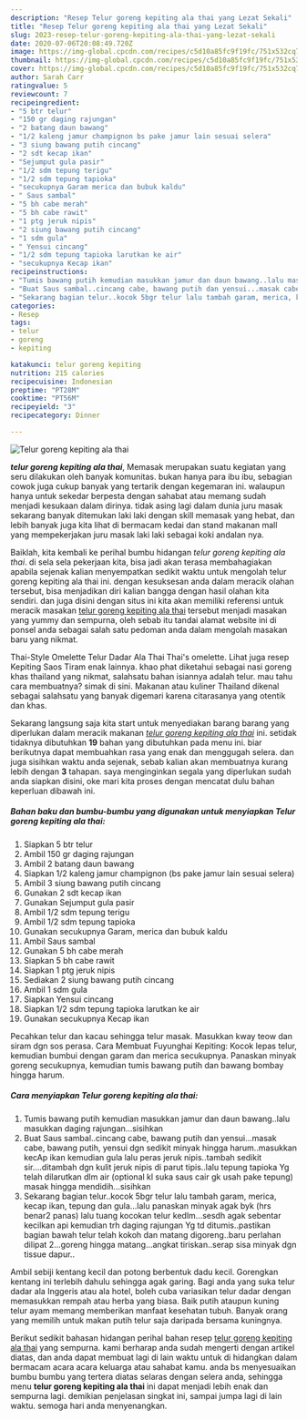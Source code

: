 ```yaml
---
description: "Resep Telur goreng kepiting ala thai yang Lezat Sekali"
title: "Resep Telur goreng kepiting ala thai yang Lezat Sekali"
slug: 2023-resep-telur-goreng-kepiting-ala-thai-yang-lezat-sekali
date: 2020-07-06T20:08:49.720Z
image: https://img-global.cpcdn.com/recipes/c5d10a85fc9f19fc/751x532cq70/telur-goreng-kepiting-ala-thai-foto-resep-utama.jpg
thumbnail: https://img-global.cpcdn.com/recipes/c5d10a85fc9f19fc/751x532cq70/telur-goreng-kepiting-ala-thai-foto-resep-utama.jpg
cover: https://img-global.cpcdn.com/recipes/c5d10a85fc9f19fc/751x532cq70/telur-goreng-kepiting-ala-thai-foto-resep-utama.jpg
author: Sarah Carr
ratingvalue: 5
reviewcount: 7
recipeingredient:
- "5 btr telur"
- "150 gr daging rajungan"
- "2 batang daun bawang"
- "1/2 kaleng jamur champignon bs pake jamur lain sesuai selera"
- "3 siung bawang putih cincang"
- "2 sdt kecap ikan"
- "Sejumput gula pasir"
- "1/2 sdm tepung terigu"
- "1/2 sdm tepung tapioka"
- "secukupnya Garam merica dan bubuk kaldu"
- " Saus sambal"
- "5 bh cabe merah"
- "5 bh cabe rawit"
- "1 ptg jeruk nipis"
- "2 siung bawang putih cincang"
- "1 sdm gula"
- " Yensui cincang"
- "1/2 sdm tepung tapioka larutkan ke air"
- "secukupnya Kecap ikan"
recipeinstructions:
- "Tumis bawang putih kemudian masukkan jamur dan daun bawang..lalu masukkan daging rajungan...sisihkan"
- "Buat Saus sambal..cincang cabe, bawang putih dan yensui...masak cabe, bawang putih, yensui dgn sedikit minyak hingga harum..masukkan kecAp ikan kemudian gula lalu peras jeruk nipis..tambah sedikit sir....ditambah dgn kulit jeruk nipis di parut tipis..lalu tepung tapioka Yg telah dilarutkan dlm air (optional kl suka saus cair gk usah pake tepung) masak hingga mendidih...sisihkan"
- "Sekarang bagian telur..kocok 5bgr telur lalu tambah garam, merica, kecap ikan, tepung dan gula...lalu panaskan minyak agak byk (hrs benar2 panas) lalu tuang kocokan telur kedlm...sesdh agak sebentar kecilkan api kemudian trh daging rajungan Yg td ditumis..pastikan bagian bawah telur telah kokoh dan matang digoreng..baru perlahan dilipat 2...goreng hingga matang...angkat tiriskan..serap sisa minyak dgn tissue dapur.."
categories:
- Resep
tags:
- telur
- goreng
- kepiting

katakunci: telur goreng kepiting 
nutrition: 215 calories
recipecuisine: Indonesian
preptime: "PT28M"
cooktime: "PT56M"
recipeyield: "3"
recipecategory: Dinner

---
```



![Telur goreng kepiting ala thai](https://img-global.cpcdn.com/recipes/c5d10a85fc9f19fc/751x532cq70/telur-goreng-kepiting-ala-thai-foto-resep-utama.jpg)

<b><i>telur goreng kepiting ala thai</i></b>, Memasak merupakan suatu kegiatan yang seru dilakukan oleh banyak komunitas. bukan hanya para ibu ibu, sebagian cowok juga cukup banyak yang tertarik dengan kegemaran ini. walaupun hanya untuk sekedar berpesta dengan sahabat atau memang sudah menjadi kesukaan dalam dirinya. tidak asing lagi dalam dunia juru masak sekarang banyak ditemukan laki laki dengan skill memasak yang hebat, dan lebih banyak juga kita lihat di bermacam kedai dan stand makanan mall yang mempekerjakan juru masak laki laki sebagai koki andalan nya.

Baiklah, kita kembali ke perihal bumbu hidangan <i>telur goreng kepiting ala thai</i>. di sela sela pekerjaan kita, bisa jadi akan terasa membahagiakan apabila sejenak kalian menyempatkan sedikit waktu untuk mengolah telur goreng kepiting ala thai ini. dengan kesuksesan anda dalam meracik olahan tersebut, bisa menjadikan diri kalian bangga dengan hasil olahan kita sendiri. dan juga disini dengan situs ini kita akan memiliki referensi untuk meracik masakan <u>telur goreng kepiting ala thai</u> tersebut menjadi masakan yang yummy dan sempurna, oleh sebab itu tandai alamat website ini di ponsel anda sebagai salah satu pedoman anda dalam mengolah masakan baru yang nikmat.

Thai-Style Omelette Telur Dadar Ala Thai Thai&#39;s omelette. Lihat juga resep Kepiting Saos Tiram enak lainnya. khao phat diketahui sebagai nasi goreng khas thailand yang nikmat, salahsatu bahan isiannya adalah telur. mau tahu cara membuatnya? simak di sini. Makanan atau kuliner Thailand dikenal sebagai salahsatu yang banyak digemari karena citarasanya yang otentik dan khas.


Sekarang langsung saja kita start untuk menyediakan barang barang yang diperlukan dalam meracik makanan <u><i>telur goreng kepiting ala thai</i></u> ini. setidak tidaknya dibutuhkan <b>19</b> bahan yang dibutuhkan pada menu ini. biar berikutnya dapat membuahkan rasa yang enak dan menggugah selera. dan juga sisihkan waktu anda sejenak, sebab kalian akan membuatnya kurang lebih dengan <b>3</b> tahapan. saya menginginkan segala yang diperlukan sudah anda siapkan disini, oke mari kita proses dengan mencatat dulu bahan keperluan dibawah ini.

<!--inarticleads1-->

##### Bahan baku dan bumbu-bumbu yang digunakan untuk menyiapkan Telur goreng kepiting ala thai:

1. Siapkan 5 btr telur
1. Ambil 150 gr daging rajungan
1. Ambil 2 batang daun bawang
1. Siapkan 1/2 kaleng jamur champignon (bs pake jamur lain sesuai selera)
1. Ambil 3 siung bawang putih cincang
1. Gunakan 2 sdt kecap ikan
1. Gunakan Sejumput gula pasir
1. Ambil 1/2 sdm tepung terigu
1. Ambil 1/2 sdm tepung tapioka
1. Gunakan secukupnya Garam, merica dan bubuk kaldu
1. Ambil  Saus sambal
1. Gunakan 5 bh cabe merah
1. Siapkan 5 bh cabe rawit
1. Siapkan 1 ptg jeruk nipis
1. Sediakan 2 siung bawang putih cincang
1. Ambil 1 sdm gula
1. Siapkan  Yensui cincang
1. Siapkan 1/2 sdm tepung tapioka larutkan ke air
1. Gunakan secukupnya Kecap ikan


Pecahkan telur dan kacau sehingga telur masak. Masukkan kway teow dan siram dgn sos perasa. Cara Membuat Fuyunghai Kepiting: Kocok lepas telur, kemudian bumbui dengan garam dan merica secukupnya. Panaskan minyak goreng secukupnya, kemudian tumis bawang putih dan bawang bombay hingga harum. 

<!--inarticleads2-->

##### Cara menyiapkan Telur goreng kepiting ala thai:

1. Tumis bawang putih kemudian masukkan jamur dan daun bawang..lalu masukkan daging rajungan...sisihkan
1. Buat Saus sambal..cincang cabe, bawang putih dan yensui...masak cabe, bawang putih, yensui dgn sedikit minyak hingga harum..masukkan kecAp ikan kemudian gula lalu peras jeruk nipis..tambah sedikit sir....ditambah dgn kulit jeruk nipis di parut tipis..lalu tepung tapioka Yg telah dilarutkan dlm air (optional kl suka saus cair gk usah pake tepung) masak hingga mendidih...sisihkan
1. Sekarang bagian telur..kocok 5bgr telur lalu tambah garam, merica, kecap ikan, tepung dan gula...lalu panaskan minyak agak byk (hrs benar2 panas) lalu tuang kocokan telur kedlm...sesdh agak sebentar kecilkan api kemudian trh daging rajungan Yg td ditumis..pastikan bagian bawah telur telah kokoh dan matang digoreng..baru perlahan dilipat 2...goreng hingga matang...angkat tiriskan..serap sisa minyak dgn tissue dapur..


Ambil sebiji kentang kecil dan potong berbentuk dadu kecil. Gorengkan kentang ini terlebih dahulu sehingga agak garing. Bagi anda yang suka telur dadar ala Inggeris atau ala hotel, boleh cuba variasikan telur dadar dengan memasukkan rempah atau herba yang biasa. Baik putih ataupun kuning telur ayam memang memberikan manfaat kesehatan tubuh. Banyak orang yang memilih untuk makan putih telur saja daripada bersama kuningnya. 

Berikut sedikit bahasan hidangan perihal bahan resep <u>telur goreng kepiting ala thai</u> yang sempurna. kami berharap anda sudah mengerti dengan artikel diatas, dan anda dapat membuat lagi di lain waktu untuk di hidangkan dalam bermacam acara acara keluarga atau sahabat kamu. anda bs menyesuaikan bumbu bumbu yang tertera diatas selaras dengan selera anda, sehingga menu <b>telur goreng kepiting ala thai</b> ini dapat menjadi lebih enak dan sempurna lagi. demikian penjelasan singkat ini, sampai jumpa lagi di lain waktu. semoga hari anda menyenangkan.
